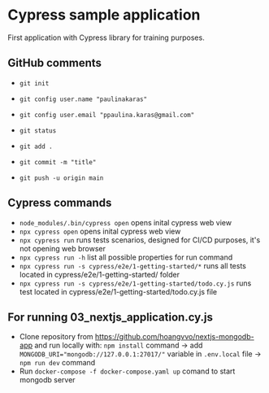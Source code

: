 # Cypress sample application

First application with Cypress library for training purposes.

## GitHub comments

- `git init`
- `git config user.name "paulinakaras"`
- `git config user.email "ppaulina.karas@gmail.com"`

- `git status`
- `git add .`
- `git commit -m "title"`
- `git push -u origin main`

## Cypress commands

- `node_modules/.bin/cypress open` opens inital cypress web view
- `npx cypress open` opens inital cypress web view
- `npx cypress run` runs tests scenarios, designed for CI/CD purposes, it's not opening web browser
- `npx cypress run -h` list all possible properties for run command
- `npx cypress run -s cypress/e2e/1-getting-started/*` runs all tests located in cypress/e2e/1-getting-started/ folder
- `npx cypress run -s cypress/e2e/1-getting-started/todo.cy.js` runs test located in cypress/e2e/1-getting-started/todo.cy.js file

## For running 03_nextjs_application.cy.js 

- Clone repository from https://github.com/hoangvvo/nextjs-mongodb-app and run locally with:
 `npm install` command -> add `MONGODB_URI="mongodb://127.0.0.1:27017/"` variable in `.env.local` file ->  `npm run dev` command
- Run `docker-compose -f docker-compose.yaml up` comand to start mongodb server
